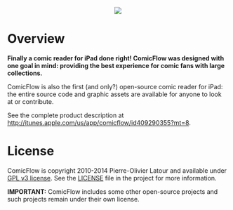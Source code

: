 <p align="center">
<img src="https://raw.github.com/swisspol/ComicFlow/master/Resources/Default-Landscape.png">
</p>

Overview
========

**Finally a comic reader for iPad done right! ComicFlow was designed with one goal in mind: providing the best experience for comic fans with large collections.**

ComicFlow is also the first (and only?) open-source comic reader for iPad: the entire source code and graphic assets are available for anyone to look at or contribute.

See the complete product description at http://itunes.apple.com/us/app/comicflow/id409290355?mt=8.

License
=======

ComicFlow is copyright 2010-2014 Pierre-Olivier Latour and available under [GPL v3 license](http://www.gnu.org/licenses/gpl-3.0.txt). See the [LICENSE](LICENSE) file in the project for more information.

**IMPORTANT:** ComicFlow includes some other open-source projects and such projects remain under their own license.
